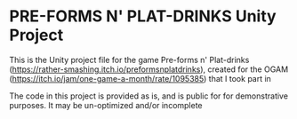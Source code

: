 # PRE-FORMS N' PLAT-DRINKS Unity Project
This is the Unity project file for the game Pre-forms n' Plat-drinks (https://rather-smashing.itch.io/preformsnplatdrinks), created for the OGAM (https://itch.io/jam/one-game-a-month/rate/1095385) that I took part in

The code in this project is provided as is, and is public for for demonstrative purposes. It may be un-optimized and/or incomplete
